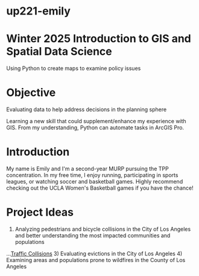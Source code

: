 # up221-emily

# Winter 2025 Introduction to GIS and Spatial Data Science 
Using Python to create maps to examine policy issues 

# Objective 
Evaluating data to help address decisions in the planning sphere 

Learning a new skill that could supplement/enhance my experience with GIS. From my understanding, Python can automate tasks in ArcGIS Pro. 

# Introduction
My name is Emily and I'm a second-year MURP pursuing the TPP concentration. In my free time, I enjoy running, participating in sports leagues, or watching soccer and basketball games. Highly recommend checking out the UCLA Women's Basketball games if you have the chance!  

# Project Ideas 
1) Analyzing  pedestrians and bicycle collisions in the City of Los Angeles and better understanding the most impacted communities and populations

...[Traffic Collisions](https://la.myneighborhooddata.org/2021/06/traffic-collisions/)
3) Evaluating evictions in the City of Los Angeles
4) Examining areas and populations prone to wildfires in the County of Los Angeles


